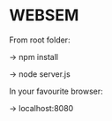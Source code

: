 # WEBSEM

From root folder:

-> npm install

-> node server.js

In your favourite browser:

-> localhost:8080
